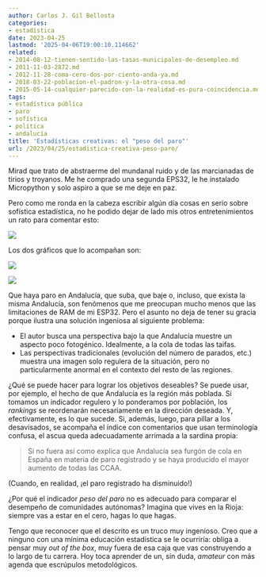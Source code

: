 ```yaml
---
author: Carlos J. Gil Bellosta
categories:
- estadística
date: 2023-04-25
lastmod: '2025-04-06T19:00:10.114662'
related:
- 2014-08-12-tienen-sentido-las-tasas-municipales-de-desempleo.md
- 2011-11-03-2872.md
- 2012-11-28-coma-cero-dos-por-ciento-anda-ya.md
- 2018-03-22-poblacion-el-padron-y-la-otra-cosa.md
- 2015-05-14-cualquier-parecido-con-la-realidad-es-pura-coincidencia.md
tags:
- estadística pública
- paro
- sofística
- política
- andalucía
title: 'Estadísticas creativas: el "peso del paro"'
url: /2023/04/25/estadistica-creativa-peso-paro/
---
```


Mirad que trato de abstraerme del mundanal ruido y de las marcianadas de tirios y troyanos. Me he comprado una segunda EPS32, le he instalado Micropython y solo aspiro a que se me deje en paz.

Pero como me ronda en la cabeza escribir algún día cosas en serio sobre sofística estadística, no he podido dejar de lado mis otros entretenimientos un rato para comentar esto:

![](/wp-uploads/2023/tweet-paro-andalucia-01.png#center)

Los dos gráficos que lo acompañan son:

![](/wp-uploads/2023/tweet-paro-andalucia-02.jpeg#center)

![](/wp-uploads/2023/tweet-paro-andalucia-03.jpeg#center)

Que haya paro en Andalucía, que suba, que baje o, incluso, que exista la misma Andalucía, son fenómenos que me preocupan mucho menos que las limitaciones de RAM de mi ESP32. Pero el asunto no deja de tener su gracia porque ilustra una solución ingeniosa al siguiente problema:

* El autor busca una perspectiva bajo la que Andalucía muestre un aspecto poco fotogénico. Idealmente, a la cola de todas las taifas.
* Las perspectivas tradicionales (evolución del número de parados, etc.) muestra una imagen solo regulera de la situación, pero no particularmente anormal en el contexto del resto de las regiones.

¿Qué se puede hacer para lograr los objetivos deseables? Se puede usar, por ejemplo, el hecho de que Andalucía es la región más poblada. Si tomamos un indicador regulero y lo ponderamos por población, los _rankings_ se reordenarán necesariamente en la dirección deseada. Y, efectivamente, es lo que sucede. Si, además, luego, para pillar a los desavisados, se acompaña el índice con comentarios que usan terminología confusa, el ascua queda adecuadamente arrimada a la sardina propia:

> Si no fuera así como explica que Andalucía sea furgón de cola en España en materia de paro registrado y se haya producido el mayor aumento de todas las CCAA.

(Cuando, en realidad, ¡el paro registrado ha disminuido!)

¿Por qué el indicador _peso del paro_ no es adecuado para comparar el desempeño de comunidades autónomas? Imagina que vives en la Rioja: siempre vas a estar en el cero, hagas lo que hagas.

Tengo que reconocer que el descrito es un truco muy ingenioso. Creo que a ninguno con una mínima educación estadística se le ocurriría: obliga a pensar muy _out of the box_, muy fuera de esa caja que vas construyendo a lo largo de tu carrera. Hoy toca aprender de un, sin duda, _amateur_ con más agenda que escrúpulos metodológicos.